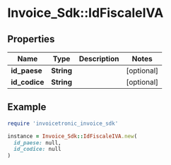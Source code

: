 # Invoice_Sdk::IdFiscaleIVA

## Properties

| Name | Type | Description | Notes |
| ---- | ---- | ----------- | ----- |
| **id_paese** | **String** |  | [optional] |
| **id_codice** | **String** |  | [optional] |

## Example

```ruby
require 'invoicetronic_invoice_sdk'

instance = Invoice_Sdk::IdFiscaleIVA.new(
  id_paese: null,
  id_codice: null
)
```

